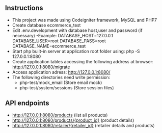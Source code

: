 ## Instructions
- This project was made using Codeigniter framework, MySQL and PHP7
- Create database ecommerce_test
- Edit .env.development with database host,user and password (if necessary)
	-Example:
	DATABASE_HOST=127.0.0.1
	DATABASE_USER=root
	DATABASE_PASS=root
	DATABASE_NAME=ecommerce_test
- Start php built-in server at application root folder using: php -S 127.0.0.1:8080
- Create application tables accessing the following address at browser: http://127.0.0.1:8080/migrate
- Access application adress: http://127.0.0.1:8080/
- The following directories need write permission:
	- php-test/mock_email (Store email mock)
	- php-test/system/sessions (Store session files)

## API endpoints
- http://127.0.0.1:8080/products (list all products)
- http://127.0.0.1:8080/products/{product_id} (product details)
- http://127.0.0.1:8080/retailer/{retailer_id} (retailer details and products)
